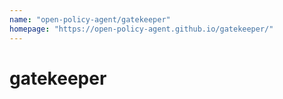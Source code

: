 ```yaml
---
name: "open-policy-agent/gatekeeper"
homepage: "https://open-policy-agent.github.io/gatekeeper/"
---
```

# gatekeeper
